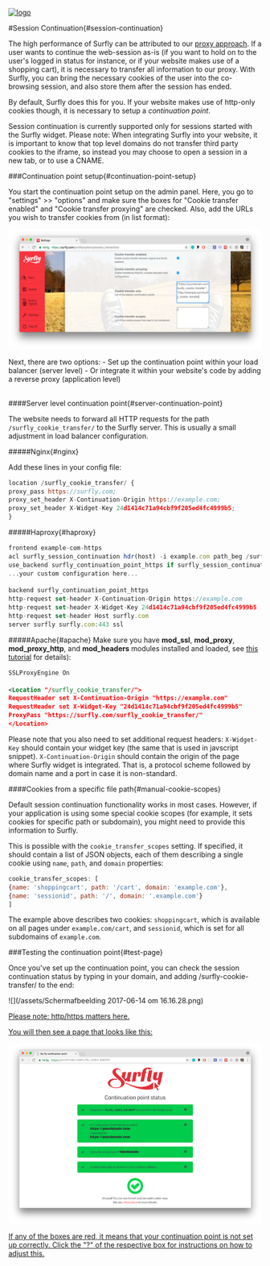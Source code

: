 <a href="https://www.surfly.com/">![logo](images/logosmall.png)</a>

<a name="session-continuation"></a>
#Session Continuation{#session-continuation}

The high performance of Surfly can be attributed to our [proxy approach](https://docs.surfly.com/introduction/the-technology.html#surfly-co-browsing "proxy approach"). If a user wants to continue the web-session as-is (if you want to hold on to the user's logged in status for instance, or if your website makes use of a shopping cart), it is necessary to transfer all information to our proxy.  With Surfly, you can bring the necessary cookies of the user into the co-browsing session, and also store them after the session has ended.

By default, Surfly does this for you. If your website makes use of http-only cookies though, it is necessary to setup a _continuation point_. 

Session continuation is currently supported only for sessions started with the Surfly widget. Please note: When integrating Surfly into your website, it is important to know that top level domains do not transfer third party cookies to the iframe, so instead you may choose to open a session in a new tab, or to use a CNAME.

<a name="continuation-point-setup"></a>
###Continuation point setup{#continuation-point-setup}

You start the continuation point setup on the admin panel. Here, you go to "settings" >> "options" and make sure the boxes for "Cookie transfer enabled" and "Cookie transfer proxying" are checked. Also, add the URLs you wish to transfer cookies from (in list format):

![](/assets/continuationpointdash2.png)

Next, there are two options:
    - Set up the continuation point within your load balancer (server level)
    - Or integrate it within your website's code by adding a reverse proxy (application level)
    
<a name="server-continuation-point"></a>    
####Server level continuation point{#server-continuation-point}

The website needs to forward all HTTP requests for the path `/surfly_cookie_transfer/`
to the Surfly server. This is usually a small adjustment in load balancer configuration.

<a name="nginx"></a>
#####Nginx{#nginx}

Add these lines in your config file:

``` javascript
location /surfly_cookie_transfer/ {
proxy_pass https://surfly.com;
proxy_set_header X-Continuation-Origin https://example.com;
proxy_set_header X-Widget-Key 24d1414c71a94cbf9f205ed4fc4999b5;
}
```
<a name="haproxy"></a>
#####Haproxy{#haproxy}

``` javascript
frontend example-com-https
acl surfly_session_continuation hdr(host) -i example.com path_beg /surfly_cookie_transfer/
use_backend surfly_continuation_point_https if surfly_session_continuation
...your custom configuration here...

backend surfly_continuation_point_https
http-request set-header X-Continuation-Origin https://example.com
http-request set-header X-Widget-Key 24d1414c71a94cbf9f205ed4fc4999b5
http-request set-header Host surfly.com
server surfly surfly.com:443 ssl
```
<a name="apache"></a>
#####Apache{#apache}
Make sure you have **mod_ssl**, **mod_proxy**, **mod_proxy_http**, and **mod_headers** modules installed and loaded, see [this tutorial](https://www.digitalocean.com/community/tutorials/how-to-use-apache-http-server-as-reverse-proxy-using-mod_proxy-extension) for details):

```xml
SSLProxyEngine On

<Location "/surfly_cookie_transfer/">
RequestHeader set X-Continuation-Origin "https://example.com"
RequestHeader set X-Widget-Key "24d1414c71a94cbf9f205ed4fc4999b5"
ProxyPass "https://surfly.com/surfly_cookie_transfer/"
</Location>
```

Please note that you also need to set additional request headers:
`X-Widget-Key` should contain your widget key (the same that is used in javscript snippet).
`X-Continuation-Origin` should contain the origin of the page where Surfly widget is integrated.
That is, a protocol scheme followed by domain name and a port in case it is non-standard.

<a name="manual-cookie-scopes"></a>
####Cookies from a specific file path{#manual-cookie-scopes}

Default session continuation functionality works in most cases. However, if your application is using some special cookie scopes (for example, it sets cookies for specific path or subdomain), you might need to provide this information to Surfly.

This is possible with the `cookie_transfer_scopes` setting. If specified, it should contain a list of JSON objects, each of them describing a single cookie using `name`, `path`, and `domain` properties:

```javascript
cookie_transfer_scopes: [
{name: 'shoppingcart', path: '/cart', domain: 'example.com'},
{name: 'sessionid', path: '/', domain: '.example.com'}
]
```

The example above describes two cookies: `shoppingcart`, which is available on all pages under `example.com/cart`, and `sessionid`, which is set for all subdomains of `example.com`.

<a name="test-page"></a>
###Testing the continuation point{#test-page}

Once you've set up the continuation point, you can check the session continuation status by typing in your domain, and adding /surfly-cookie-transfer/ to the end:

![](/assets/Schermafbeelding 2017-06-14 om 16.16.28.png)<a href="https://www.surfly.com/">

Please note: http/https matters here.

You will then see a page that looks like this:

![](/assets/continuation_point_page.png)

If any of the boxes are red, it means that your continuation point is not set up correctly. Click the "?" of the respective box for instructions on how to adjust this.


